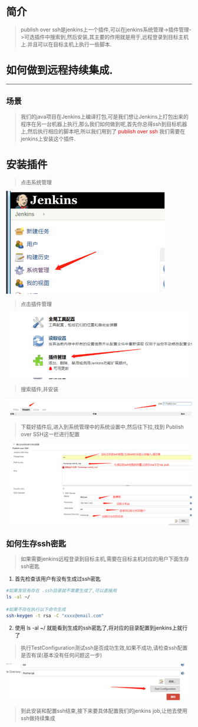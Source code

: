 # 简介
> publish over ssh是jenkins上一个插件,可以在jenkins系统管理->插件管理->可选插件中搜索到,然后安装,其主要的作用就是用于,远程登录到目标主机上.并且可以在目标主机上执行一些脚本.

# 如何做到远程持续集成.

---
## 场景
> 我们的java项目在Jenkins上编译打包,可是我们想让Jenkins上打包出来的程序在另一台机器上执行,那么我们如何做到呢,首先你总得ssh到目标机器上,然后执行相应的脚本吧,所以我们用到了 <font color=red>publish over ssh</font> 我们需要在jenkins上安装这个插件.

# 安装插件
>点击系统管理

![系统管理](image/jm.jpg)

> 点击插件管理

![插件管理](image/jpm.jpg)

> 搜索插件,并安装

![install](image/sp.jpg)

>下载好插件后,进入到系统管理中的系统设置中,然后往下拉,找到 Publish over SSH这一栏进行配置

![ssh配置](image/sshset.jpg)

## 如何生存ssh密匙

> 如果需要jenkins远程登录到目标主机,需要在目标主机对应的用户下面生存ssh密匙

1. 首先检查该用户有没有生成过ssh密匙

```sh
#如果发现有存在 .ssh目录就不需要生成了,可以直接用
ls -al ~/

#如果不存在执行以下命令生成
ssh-keygen -t rsa -C "xxxx@email.com"
```
2. 使用 ls -al ~/ 就能看到生成的ssh密匙了,将对应的目录配置到jenkins上就行了

> 执行TestConfiguration测试ssh是否成功生效,如果不成功,请检查ssh配置是否有误(基本没有任何问题这一步)

![测试](image/test.jpg)

> 到此安装和配置ssh结束,接下来要具体配置我们的jenkins job,让他去使用ssh做持续集成
